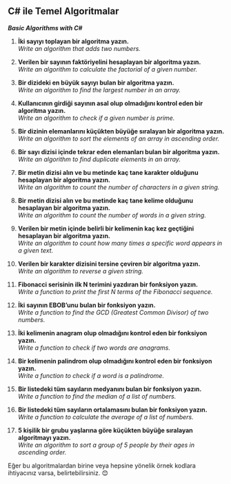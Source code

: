 ## C# ile Temel Algoritmalar ##
***Basic Algorithms with C#***

1. **İki sayıyı toplayan bir algoritma yazın.**  
   *Write an algorithm that adds two numbers.*

2. **Verilen bir sayının faktöriyelini hesaplayan bir algoritma yazın.**  
   *Write an algorithm to calculate the factorial of a given number.*

3. **Bir dizideki en büyük sayıyı bulan bir algoritma yazın.**  
   *Write an algorithm to find the largest number in an array.*

4. **Kullanıcının girdiği sayının asal olup olmadığını kontrol eden bir algoritma yazın.**  
   *Write an algorithm to check if a given number is prime.*

5. **Bir dizinin elemanlarını küçükten büyüğe sıralayan bir algoritma yazın.**  
   *Write an algorithm to sort the elements of an array in ascending order.*

6. **Bir sayı dizisi içinde tekrar eden elemanları bulan bir algoritma yazın.**  
   *Write an algorithm to find duplicate elements in an array.*

7. **Bir metin dizisi alın ve bu metinde kaç tane karakter olduğunu hesaplayan bir algoritma yazın.**  
   *Write an algorithm to count the number of characters in a given string.*

8. **Bir metin dizisi alın ve bu metinde kaç tane kelime olduğunu hesaplayan bir algoritma yazın.**  
   *Write an algorithm to count the number of words in a given string.*

9. **Verilen bir metin içinde belirli bir kelimenin kaç kez geçtiğini hesaplayan bir algoritma yazın.**  
   *Write an algorithm to count how many times a specific word appears in a given text.*

10. **Verilen bir karakter dizisini tersine çeviren bir algoritma yazın.**  
    *Write an algorithm to reverse a given string.*

11. **Fibonacci serisinin ilk N terimini yazdıran bir fonksiyon yazın.**  
    *Write a function to print the first N terms of the Fibonacci sequence.*

12. **İki sayının EBOB’unu bulan bir fonksiyon yazın.**  
    *Write a function to find the GCD (Greatest Common Divisor) of two numbers.*

13. **İki kelimenin anagram olup olmadığını kontrol eden bir fonksiyon yazın.**  
    *Write a function to check if two words are anagrams.*

14. **Bir kelimenin palindrom olup olmadığını kontrol eden bir fonksiyon yazın.**  
    *Write a function to check if a word is a palindrome.*

15. **Bir listedeki tüm sayıların medyanını bulan bir fonksiyon yazın.**  
    *Write a function to find the median of a list of numbers.*

16. **Bir listedeki tüm sayıların ortalamasını bulan bir fonksiyon yazın.**  
    *Write a function to calculate the average of a list of numbers.*

17. **5 kişilik bir grubu yaşlarına göre küçükten büyüğe sıralayan algoritmayı yazın.**  
    *Write an algorithm to sort a group of 5 people by their ages in ascending order.*  

Eğer bu algoritmalardan birine veya hepsine yönelik örnek kodlara ihtiyacınız varsa, belirtebilirsiniz. 😊
